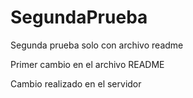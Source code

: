 # SegundaPrueba
Segunda prueba solo con archivo readme

Primer cambio en el archivo README

Cambio realizado en el servidor
